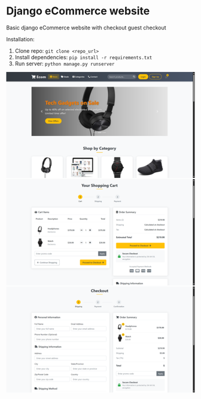 # Django eCommerce website

Basic django eCommerce website with checkout guest checkout 

Installation:

1. Clone repo: `git clone <repo_url>`
2. Install dependencies: `pip install -r requirements.txt`
3. Run server: `python manage.py runserver`

<img src="./static/images/demo.png"/>
<img src="./static/images/demo3.png"/>
<img src="./static/images/demo4.png"/>
